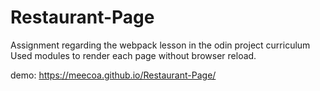 # Restaurant-Page
Assignment regarding the webpack lesson in the odin project curriculum
Used modules to render each page without browser reload. 

demo: https://meecoa.github.io/Restaurant-Page/
